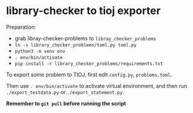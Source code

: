 # library-checker to tioj exporter

Preparation:
- grab libray-checker-problems to `libray_checker_problems`
- `ln -s library_checker_problems/toml.py toml.py`
- `python3 -m venv env`
- `. env/bin/activate`
- `pip install -r library_checker_problems/requirements.txt`

To export some problem to TIOJ, first edit `config.py`, `problems.toml`.

Then use `. env/bin/activate` to activate virtual environment, and then run `./export_testdata.py` or `./export_statement.py`.

**Remember to `git pull` before running the script**
